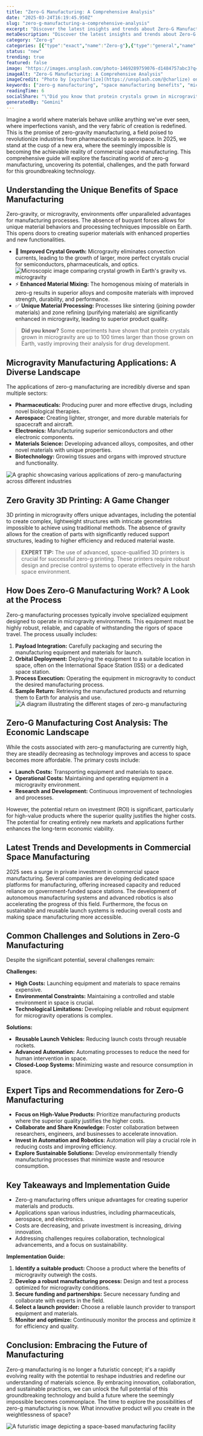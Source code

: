 ```yaml
---
title: "Zero-G Manufacturing: A Comprehensive Analysis"
date: "2025-03-24T16:19:45.950Z"
slug: "zero-g-manufacturing-a-comprehensive-analysis"
excerpt: "Discover the latest insights and trends about Zero-G Manufacturing. This comprehensive guide covers everything you need to know about Zero-G Manufacturing in 2025."
metaDescription: "Discover the latest insights and trends about Zero-G Manufacturing. This comprehensive guide covers everything you need to know about Zero-G Manufacturing ..."
category: "Zero-g"
categories: [{"type":"exact","name":"Zero-g"},{"type":"general","name":"Industry"},{"type":"medium","name":"Materials Science"},{"type":"specific","name":"Crystal Growth"},{"type":"niche","name":"Protein Crystallization"}]
status: "new"
trending: true
featured: false
image: "https://images.unsplash.com/photo-1469289759076-d1484757abc3?q=85&w=1200&fit=max&fm=webp&auto=compress"
imageAlt: "Zero-G Manufacturing: A Comprehensive Analysis"
imageCredit: "Photo by [xyzcharlize](https://unsplash.com/@charlize) on Unsplash"
keywords: ["zero-g manufacturing", "space manufacturing benefits", "microgravity manufacturing applications", "zero gravity 3d printing", "commercial space manufacturing", "how does zero-g manufacturing work?", "zero gravity materials science", "buy zero-g manufactured products", "advantages of microgravity production", "zero-g manufacturing cost analysis"]
readingTime: 6
socialShare: "\"Did you know that protein crystals grown in microgravity can be up to 100 times larger than those grown on Earth?  Zero-G manufacturing is unlocking a new era of scientific breakthroughs.\""
generatedBy: "Gemini"
---
```




Imagine a world where materials behave unlike anything we've ever seen, where imperfections vanish, and the very fabric of creation is redefined. This is the promise of zero-gravity manufacturing, a field poised to revolutionize industries from pharmaceuticals to aerospace.  In 2025, we stand at the cusp of a new era, where the seemingly impossible is becoming the achievable reality of commercial space manufacturing. This comprehensive guide will explore the fascinating world of zero-g manufacturing, uncovering its potential, challenges, and the path forward for this groundbreaking technology.

## Understanding the Unique Benefits of Space Manufacturing

Zero-gravity, or microgravity, environments offer unparalleled advantages for manufacturing processes.  The absence of buoyant forces allows for unique material behaviors and processing techniques impossible on Earth.  This opens doors to creating superior materials with enhanced properties and new functionalities.

* 🔑 **Improved Crystal Growth:**  Microgravity eliminates convection currents, leading to the growth of larger, more perfect crystals crucial for semiconductors, pharmaceuticals, and optics. ![Microscopic image comparing crystal growth in Earth's gravity vs. microgravity](https://images.unsplash.com/photo-1469289759076-d1484757abc3?q=85&w=1200&fit=max&fm=webp&auto=compress)
* ⚡ **Enhanced Material Mixing:** The homogenous mixing of materials in zero-g results in superior alloys and composite materials with improved strength, durability, and performance.
* ✅ **Unique Material Processing:** Processes like sintering (joining powder materials) and zone refining (purifying materials) are significantly enhanced in microgravity, leading to superior product quality.

> **Did you know?**  Some experiments have shown that protein crystals grown in microgravity are up to 100 times larger than those grown on Earth, vastly improving their analysis for drug development.

## Microgravity Manufacturing Applications: A Diverse Landscape

The applications of zero-g manufacturing are incredibly diverse and span multiple sectors:

* **Pharmaceuticals:** Producing purer and more effective drugs, including novel biological therapies.
* **Aerospace:** Creating lighter, stronger, and more durable materials for spacecraft and aircraft.
* **Electronics:** Manufacturing superior semiconductors and other electronic components.
* **Materials Science:** Developing advanced alloys, composites, and other novel materials with unique properties.
* **Biotechnology:** Growing tissues and organs with improved structure and functionality.

![A graphic showcasing various applications of zero-g manufacturing across different industries](https://images.unsplash.com/photo-1561964334-dd09523d5616?q=85&w=1200&fit=max&fm=webp&auto=compress)

## Zero Gravity 3D Printing: A Game Changer

3D printing in microgravity offers unique advantages, including the potential to create complex, lightweight structures with intricate geometries impossible to achieve using traditional methods.  The absence of gravity allows for the creation of parts with significantly reduced support structures, leading to higher efficiency and reduced material waste.

> **EXPERT TIP:** The use of advanced, space-qualified 3D printers is crucial for successful zero-g printing.  These printers require robust design and precise control systems to operate effectively in the harsh space environment.

## How Does Zero-G Manufacturing Work?  A Look at the Process

Zero-g manufacturing processes typically involve specialized equipment designed to operate in microgravity environments.  This equipment must be highly robust, reliable, and capable of withstanding the rigors of space travel.  The process usually includes:

1. **Payload Integration:** Carefully packaging and securing the manufacturing equipment and materials for launch.
2. **Orbital Deployment:** Deploying the equipment to a suitable location in space, often on the International Space Station (ISS) or a dedicated space station.
3. **Process Execution:** Operating the equipment in microgravity to conduct the desired manufacturing process.
4. **Sample Return:** Retrieving the manufactured products and returning them to Earth for analysis and use. ![A diagram illustrating the different stages of zero-g manufacturing](https://images.unsplash.com/photo-1601058272524-0611e132f3c9?q=85&w=1200&fit=max&fm=webp&auto=compress)

## Zero-G Manufacturing Cost Analysis: The Economic Landscape

While the costs associated with zero-g manufacturing are currently high, they are steadily decreasing as technology improves and access to space becomes more affordable.  The primary costs include:

* **Launch Costs:** Transporting equipment and materials to space.
* **Operational Costs:** Maintaining and operating equipment in a microgravity environment.
* **Research and Development:** Continuous improvement of technologies and processes.

However, the potential return on investment (ROI) is significant, particularly for high-value products where the superior quality justifies the higher costs.  The potential for creating entirely new markets and applications further enhances the long-term economic viability.

## Latest Trends and Developments in Commercial Space Manufacturing

2025 sees a surge in private investment in commercial space manufacturing.  Several companies are developing dedicated space platforms for manufacturing, offering increased capacity and reduced reliance on government-funded space stations.  The development of autonomous manufacturing systems and advanced robotics is also accelerating the progress of this field.  Furthermore, the focus on sustainable and reusable launch systems is reducing overall costs and making space manufacturing more accessible.

## Common Challenges and Solutions in Zero-G Manufacturing

Despite the significant potential, several challenges remain:

**Challenges:**

* **High Costs:** Launching equipment and materials to space remains expensive.
* **Environmental Constraints:** Maintaining a controlled and stable environment in space is crucial.
* **Technological Limitations:** Developing reliable and robust equipment for microgravity operations is complex.

**Solutions:**

* **Reusable Launch Vehicles:** Reducing launch costs through reusable rockets.
* **Advanced Automation:** Automating processes to reduce the need for human intervention in space.
* **Closed-Loop Systems:** Minimizing waste and resource consumption in space.

## Expert Tips and Recommendations for Zero-G Manufacturing

* **Focus on High-Value Products:** Prioritize manufacturing products where the superior quality justifies the higher costs.
* **Collaborate and Share Knowledge:** Foster collaboration between researchers, engineers, and businesses to accelerate innovation.
* **Invest in Automation and Robotics:** Automation will play a crucial role in reducing costs and improving efficiency.
* **Explore Sustainable Solutions:** Develop environmentally friendly manufacturing processes that minimize waste and resource consumption.

## Key Takeaways and Implementation Guide

* Zero-g manufacturing offers unique advantages for creating superior materials and products.
* Applications span various industries, including pharmaceuticals, aerospace, and electronics.
* Costs are decreasing, and private investment is increasing, driving innovation.
* Addressing challenges requires collaboration, technological advancements, and a focus on sustainability.

**Implementation Guide:**

1. **Identify a suitable product:** Choose a product where the benefits of microgravity outweigh the costs.
2. **Develop a robust manufacturing process:** Design and test a process optimized for microgravity conditions.
3. **Secure funding and partnerships:** Secure necessary funding and collaborate with experts in the field.
4. **Select a launch provider:** Choose a reliable launch provider to transport equipment and materials.
5. **Monitor and optimize:** Continuously monitor the process and optimize it for efficiency and quality.

## Conclusion: Embracing the Future of Manufacturing

Zero-g manufacturing is no longer a futuristic concept; it's a rapidly evolving reality with the potential to reshape industries and redefine our understanding of materials science.  By embracing innovation, collaboration, and sustainable practices, we can unlock the full potential of this groundbreaking technology and build a future where the seemingly impossible becomes commonplace.  The time to explore the possibilities of zero-g manufacturing is now.  What innovative product will *you* create in the weightlessness of space?

![A futuristic image depicting a space-based manufacturing facility](https://images.unsplash.com/photo-1548273989-e90f53ea0501?q=85&w=1200&fit=max&fm=webp&auto=compress)

